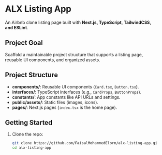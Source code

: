 # ALX Listing App

An Airbnb clone listing page built with **Next.js, TypeScript, TailwindCSS, and ESLint**.

## Project Goal
Scaffold a maintainable project structure that supports a listing page, reusable UI components, and organized assets.

## Project Structure
- **components/**: Reusable UI components (`Card.tsx`, `Button.tsx`).
- **interfaces/**: TypeScript interfaces (e.g., `CardProps`, `ButtonProps`).
- **constants/**: App constants like API URLs and settings.
- **public/assets/**: Static files (images, icons).
- **pages/**: Next.js pages (`index.tsx` is the home page).

## Getting Started

1. Clone the repo:
   ```bash
   git clone https://github.com/FaisalMohammedElorm/alx-listing-app.git
   cd alx-listing-app

